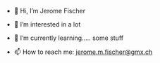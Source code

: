- 👋 Hi, I’m Jerome Fischer
- 👀 I’m interested in a lot
- 🌱 I’m currently learning..... some stuff

- 📫 How to reach me:  jerome.m.fischer@gmx.ch

<!---
Jerome-Fischer/Jerome-Fischer is a ✨ special ✨ repository because its `README.md` (this file) appears on your GitHub profile.
You can click the Preview link to take a look at your changes.
--->
